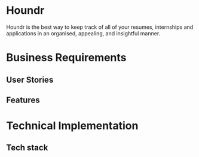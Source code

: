 # Houndr
Houndr is the best way to keep track of all of your resumes, internships and applications in an organised, appealing, and insightful manner.

# Business Requirements
## User Stories
## Features




# Technical Implementation
## Tech stack
